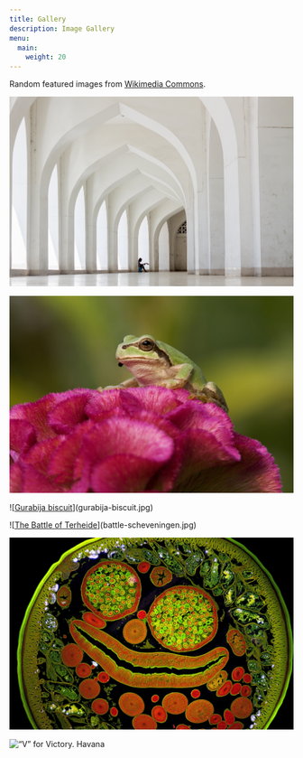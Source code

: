 ```yaml
---
title: Gallery
description: Image Gallery
menu:
  main:
    weight: 20
---
```


Random featured images from [Wikimedia Commons](https://commons.wikimedia.org/).

![[Inside view of Baitul Mukarram National Mosque, Dhaka, Bangladesh.](https://commons.wikimedia.org/wiki/File:%E0%A6%AC%E0%A6%BE%E0%A6%AF%E0%A6%BC%E0%A6%A4%E0%A7%81%E0%A6%B2_%E0%A6%AE%E0%A7%8B%E0%A6%95%E0%A6%BE%E0%A6%B0%E0%A6%B0%E0%A6%AE.jpg)](baitul-mukarram-mosque.jpg)

![[Hyla japonica, Japanese tree frog](https://commons.wikimedia.org/wiki/File:Hyla_japonica_sep01.jpg)](hyla-japonica.jpg)

![[Gurabija biscuit](https://commons.wikimedia.org/wiki/File:Gurabija_(%D0%B3%D1%83%D1%80%D0%B0%D0%B1%D0%B8%D1%98%D0%B0,Qurabiya;_Cuisine_of_Serbia).jpg)](gurabija-biscuit.jpg)

![[The Battle of Terheide](https://commons.wikimedia.org/wiki/File:Battle_of_Scheveningen_(Slag_bij_Ter_Heijde)(Jan_Abrahamsz._Beerstraten).jpg)](battle-scheveningen.jpg)

![[Section of male Ascaris](https://commons.wikimedia.org/wiki/File:Ascaris_male_200x_section.jpg)](ascaris-male.jpg)

![[“V” for Victory. Havana](https://commons.wikimedia.org/wiki/File:Havana_-_Cuba_-_Man_giving_a_V_sign_-_1326.jpg)](havana-man-v-handsign.jpg)
